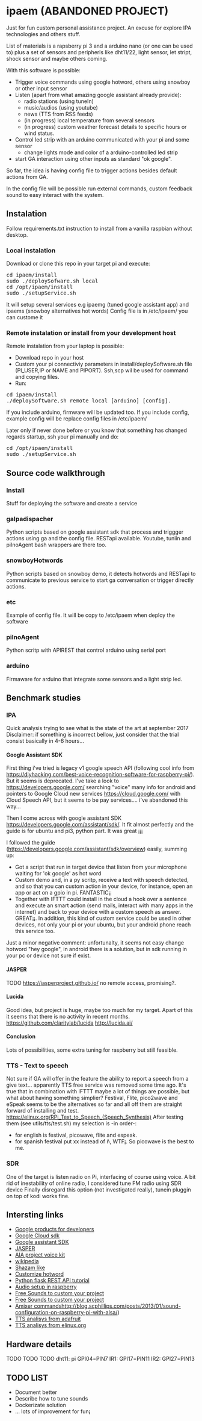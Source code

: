 # ipaem  (ABANDONED PROJECT)
Just for fun custom personal assistance project. 
An excuse for explore IPA technologies and others stuff.

List of materials is a rapsberry pi 3 and a arduino nano (or one can be used to) plus a set of sensors and peripherls like dht11/22, light sensor, let stript, shock sensor and maybe others coming.


With this software is possible:
* Trigger voice commands using google hotword, others using snowboy or other input sensor
* Listen (apart from what amazing google assistant already provide):
  * radio stations (using tuneIn) 
  * music/audios (using youtube)
  * news (TTS from RSS feeds)
  * (in progress) local temperature from several sensors
  * (in progress) custom weather forecast details to specific hours or wind status. 
* Control led strip with an arduino communicated with your pi and some sensor
  * change lights mode and color of a arduino-controlled led strip
* start GA interaction using other inputs as standard "ok google".

So far, the idea is having config file to trigger actions besides default actions from GA.

In the config file will be possible run external commands, custom feedback sound to easy interact with the system. 

## Instalation
Follow requirements.txt instruction to install from a vanilla raspbian without desktop.

### Local instalation
Download or clone this repo in your target pi and execute:
<pre>
cd ipaem/install
sudo ./deploySofware.sh local
cd /opt/ipaem/install
sudo ./setupService.sh
</pre>

It will setup several services e.g ipaemg (tuned google assistant app) and ipaems (snowboy alternatives hot words)
Config file is in /etc/ipaem/ you can custome it

### Remote instalation or install from your development host
Remote instalation from your laptop is possible:
* Download repo in your host 
* Custom your pi connectiviy parameters in install/deploySoftware.sh file (PI_USER,IP or NAME and PIPORT). Ssh,scp wil be used for command and copying files.
* Run:
<pre>
cd ipaem/install
./deploySoftware.sh remote local [arduino] [config]. 
</pre>
If you include arduino, firmware will be updated too. If you include config, example config will be replace config files in /etc/ipaem/

Later only if never done before or you know that something has changed regards startup, ssh your pi manually and do:
<pre>
cd /opt/ipaem/install
sudo ./setupService.sh
</pre>


## Source code walkthrough

### Install 
Stuff for deploying the software and create a service

### gaIpadispacher
Python scripts based on google assistant sdk that process and triggger actions using ga and the config file. RESTapi available.
Youtube, tuniin and piInoAgent bash wrappers are there too.

### snowboyHotwords
Python scripts based on snowboy demo, it detects hotwords and RESTapi to communicate to previous service to start ga conversation or trigger directly actions.

### etc
Example of config file. It will be copy to /etc/ipaem when deploy the software

### piInoAgent
Python scritp with APIREST that control arduino using serial port

### arduino
Firmaware for arduino that integrate some sensors and a light strip led.


## Benchmark studies

### IPA
Quick analysis trying to see what is the state of the art at september 2017
Disclaimer: if something is incorrect bellow, just consider that the trial consist basically in 4-6 hours...

#### Google Assistant SDK

First thing i've tried is legacy v1 google speech API (following cool info from https://diyhacking.com/best-voice-recognition-software-for-raspberry-pi/). But it seems is deprecated. I've take a look to https://developers.google.com/ searching "voice" many info for android and pointers to  Google Cloud new services https://cloud.google.com/ with Cloud Speech API, but it seems to be pay services....  i've abandoned this way...

Then I come across with google assistant SDK https://developers.google.com/assistant/sdk/. It fit almost perfectly and the guide is for ubuntu and pi3, python part. It was great ¡¡¡ 

I followed the guide (https://developers.google.com/assistant/sdk/overview) easily, summing up:
- Got a script that run in target device that listen from your microphone waiting for 'ok google' as hot word
- Custom demo and, in a py scritp, receive a text with speech detected, and so that you can custom action in your device, for instance, open an app or act on a gpio in pi. FANTASTIC¡¡
- Together with IFTTT could install in the cloud a hook over a sentence and execute an smart action (send mails, interact with many apps in the internet) and back to your device with a custom speech as answer. GREAT¡¡. In addition, this kind of custom service could be used in other devices, not only your pi or your ubuntu, but your android phone reach this service too. 

Just a minor negative comment: unfortunalty, it seems not easy change hotword "hey google", in android there is a solution, but in sdk running in your pc or device not sure if exist.

#### JASPER
TODO  https://jasperproject.github.io/ no remote access, promising?.

#### Lucida

Good idea, but project is huge, maybe too much for my target. Apart of this it seems that there is no activity in recent months. 
https://github.com/claritylab/lucida  http://lucida.ai/

#### Conclusion
Lots of possibilities, some extra tuning for raspberry but still feasible.

### TTS - Text to speech
Not sure if GA will offer in the feature the ability to report a speech from a give text...
apparently TTS free service was removed some time ago.
It's true that in combination with IFTTT maybe a lot of things are possible, but what about having something simplier?
Festival, Flite, pico2wave and eSpeak seems to be the alternatives so far and all off them are straight forward of installing and test.
https://elinux.org/RPi_Text_to_Speech_(Speech_Synthesis)
After testing them (see utils/tts/test.sh) my selection is -in order-:
* for english is festival, picowave, flite and espeak.
* for spanish festival put xx instead of ñ, WTF¡. So picowave is the best to me.

### SDR 
One of the target is listen radio on Pi, interfacing of course using voice.
A bit rid of inestability of online radio, I considered tune FM radio using SDR device
Finally disregard this option (not investigated really), tunein pluggin on top of kodi works fine.

## Intersting links
* [Google products for developers](https://developers.google.com/)
* [Google Cloud sdk](https://cloud.google.com/sdk/docs/?hl=es)
* [Google assistant SDK](https://developers.google.com/assistant/sdk/)
* [JASPER](https://jasperproject.github.io/)
* [AIA project voice kit](https://aiyprojects.withgoogle.com/)
* [wikipedia](https://en.wikipedia.org/wiki/List_of_speech_recognition_software)
* [Shazam like](http://royvanrijn.com/blog/2010/06/creating-shazam-in-java/)
* [Customize hotword](https://snowboy.kitt.ai)
* [Python flask REST API tutorial](https://blog.miguelgrinberg.com/post/designing-a-restful-api-with-python-and-flask)
* [Audio setup in raspberry](http://www.instructables.com/id/Test-Sound-Card-and-Speakers-in-Raspberry-Pi/)
* [Free Sounds to custom your project](https://www.soundjay.com/index.html)
* [Free Sounds to custom your project](https://www.soundjay.com/index.html)
* [Amixer commands](https://www.soundjay.com/index.html)http://blog.scphillips.com/posts/2013/01/sound-configuration-on-raspberry-pi-with-alsa/)
* [TTS analisys from adafruit](https://learn.adafruit.com/speech-synthesis-on-the-raspberry-pi/introduction)
* [TTS analisys from elinux.org](https://elinux.org/RPi_Text_to_Speech_(Speech_Synthesis))


## Hardware details
TODO TODO TODO
dht11: pi GPI04=PIN7
IR1: GPI17=PIN11
IR2: GPI27=PIN13

## TODO LIST
* Document better
* Describe how to tune sounds
* Dockerizate solution
* ... lots of improvement for fun¡




